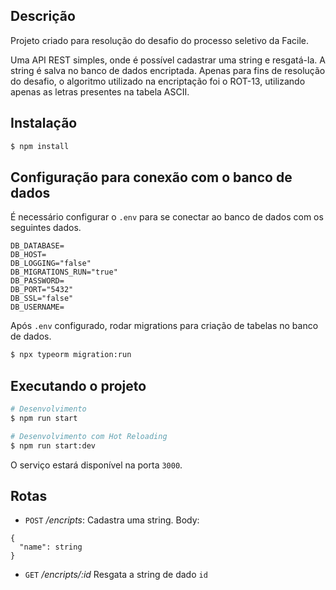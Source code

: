 ## Descrição

Projeto criado para resolução do desafio do processo seletivo da Facile.

Uma API REST simples, onde é possível cadastrar uma string e resgatá-la. A string é salva no banco de dados encriptada.
Apenas para fins de resolução do desafio, o algoritmo utilizado na encriptação foi o ROT-13, utilizando apenas as letras presentes na tabela ASCII.

## Instalação

```bash
$ npm install
```

## Configuração para conexão com o banco de dados

É necessário configurar o `.env` para se conectar ao banco de dados com os seguintes dados.

```
DB_DATABASE=
DB_HOST=
DB_LOGGING="false"
DB_MIGRATIONS_RUN="true"
DB_PASSWORD=
DB_PORT="5432"
DB_SSL="false"
DB_USERNAME=
```

Após `.env` configurado, rodar migrations para criação de tabelas no banco de dados.

```bash
$ npx typeorm migration:run

```

## Executando o projeto

```bash
# Desenvolvimento
$ npm run start

# Desenvolvimento com Hot Reloading
$ npm run start:dev
```

O serviço estará disponível na porta `3000`.

## Rotas

* `POST` */encripts*: 
Cadastra uma string.
Body:
```
{
  "name": string
}
```

* `GET` */encripts/:id*
Resgata a string de dado `id`
